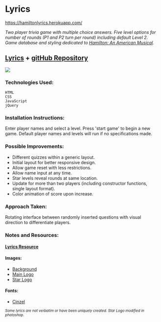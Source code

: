 # Lyrics

https://hamiltonlyrics.herokuapp.com/

_Two player trivia game with multiple choice answers.  Five level options for number of rounds (P1 and P2 turn per round) including default Level 2.  Game database and styling dedicated to [Hamilton: An American Musical](http://www.hamiltonbroadway.com/)._

## [Lyrics](https://cwithac.github.io/games/lyrics/) + [gitHub Repository](https://github.com/cwithac/cwithac.github.io/tree/master/games/lyrics)

![](https://i.imgur.com/FI4cWSH.png)

### Technologies Used:
```
HTML
CSS
JavaScript
jQuery
```



### Installation Instructions:

Enter player names and select a level.  Press 'start game' to begin a new game.  Default player names and levels will run if no specifications made.

### Possible Improvements:
- Different quizzes within a generic layout.
- Initial layout for better responsive design.  
- Allow game reset with less restrictions.
- Allow name input at any time.
- Star levels reveal rounds at same location.
- Update for more than two players (including constructor functions, single layout format).
- Color animation of score upon increase.

### Approach Taken:

Rotating interface between randomly inserted questions with visual direction to differentiate players.  

### Notes and Resources:

#### [Lyrics Resource](https://genius.com/albums/Lin-manuel-miranda/Hamilton-original-broadway-cast-recording)


#### Images:

- [Background](http://4.bp.blogspot.com/-LVTcDP8579o/VyJ-xprNNiI/AAAAAAAABIA/v4z_45jQWxsAbVSCrqVDYvboeNOBiUWCgCK4B/s1600/medium%2BORIGINAL%2B1400%2Bx%2B842.jpg)
- [Main Logo](http://www.stickpng.com/img/miscellaneous/shows/hamilton-star-logo)
- [Star Logo](http://cdn.spotcointeractive.com/websites/hamilton/_img/keyart-bottom.png)

#### Fonts:

- [Cinzel](https://fonts.google.com/specimen/Cinzel)

<sub>*Some lyrics are not verbatim or have been uniquely created.  Star Logo modified in photoshop.*</sub>
